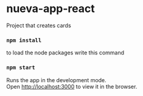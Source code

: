 # nueva-app-react
 Project that creates cards

### `npm install`

to load the node packages write this command

### `npm start`

Runs the app in the development mode.<br>
Open [http://localhost:3000](http://localhost:3000) to view it in the browser.
